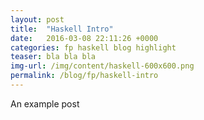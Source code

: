 ```yaml
---
layout: post
title:  "Haskell Intro"
date:   2016-03-08 22:11:26 +0000   
categories: fp haskell blog highlight
teaser: bla bla bla
img-url: /img/content/haskell-600x600.png
permalink: /blog/fp/haskell-intro
---
```


An example post